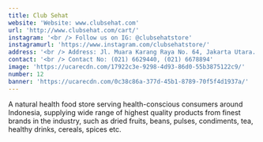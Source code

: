```yaml
---
title: Club Sehat
website: 'Website: www.clubsehat.com'
url: 'http://www.clubsehat.com/cart/'
instagram: '<br /> Follow us on IG: @clubsehatstore'
instagramurl: 'https://www.instagram.com/clubsehatstore/'
address: '<br /> Address: Jl. Muara Karang Raya No. 64, Jakarta Utara.'
contact: '<br /> Contact No: (021) 6629440, (021) 6678894'
image: 'https://ucarecdn.com/17922c3e-9298-4d93-86d0-55b3875122c9/'
number: 12
banner: 'https://ucarecdn.com/0c38c86a-377d-45b1-8789-70f5f4d1937a/'
---
```

A natural health food store serving health-conscious consumers around Indonesia, supplying wide range of highest quality products from finest brands in the industry, such as dried fruits, beans, pulses, condiments, tea, healthy drinks, cereals, spices etc.

